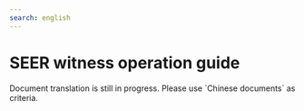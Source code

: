 ```yaml
---
search: english
---
```


# SEER witness operation guide

<p class="warning">
  Document translation is still in progress. Please use  <a router-link="/zh-Hans">`Chinese documents`</a> as criteria.
</p>
